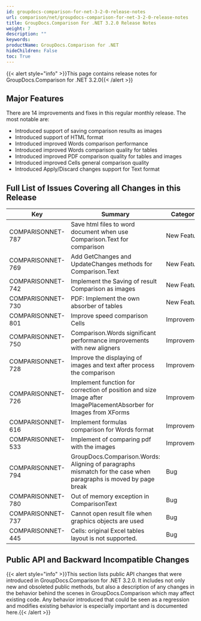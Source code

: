 ```yaml
---
id: groupdocs-comparison-for-net-3-2-0-release-notes
url: comparison/net/groupdocs-comparison-for-net-3-2-0-release-notes
title: GroupDocs.Comparison For .NET 3.2.0 Release Notes
weight: 7
description: ""
keywords:
productName: GroupDocs.Comparison for .NET
hideChildren: False
toc: True
---
```


{{< alert style="info" >}}This page contains release notes for GroupDocs.Comparison for .NET 3.2.0{{< /alert >}}

## Major Features

There are 14 improvements and fixes in this regular monthly release. The most notable are:

- Introduced support of saving comparison results as images
- Introduced support of HTML format
- Introduced improved Words comparison performance
- Introduced improved Words comparison quality for tables
- Introduced improved PDF comparison quality for tables and images
- Introduced improved Cells general comparison quality
- Introduced Apply/Discard changes support for Text format

## Full List of Issues Covering all Changes in this Release

| Key               | Summary                                                                                                          | Category    |
| ----------------- | ---------------------------------------------------------------------------------------------------------------- | ----------- |
| COMPARISONNET-787 | Save html files to word document when use Comparison.Text for comparison                                         | New Feature |
| COMPARISONNET-769 | Add GetChanges and UpdateChanges methods for Comparison.Text                                                     | New Feature |
| COMPARISONNET-742 | Implement the Saving of result Comparison as images                                                              | New Feature |
| COMPARISONNET-730 | PDF: Implement the own absorber of tables                                                                        | New Feature |
| COMPARISONNET-801 | Improve speed comparison Cells                                                                                   | Improvement |
| COMPARISONNET-750 | Comparison.Words significant performance improvements with new aligners                                          | Improvement |
| COMPARISONNET-728 | Improve the displaying of images and text after process the comparison                                           | Improvement |
| COMPARISONNET-726 | Implement function for correction of position and size Image after ImagePlacementAbsorber for Images from XForms | Improvement |
| COMPARISONNET-616 | Implement formulas comparison for Words format                                                                   | Improvement |
| COMPARISONNET-533 | Implement of comparing pdf with the images                                                                       | Improvement |
| COMPARISONNET-794 | GroupDocs.Comparison.Words: Aligning of paragraphs mismatch for the case when paragraphs is moved by page break  | Bug         |
| COMPARISONNET-780 | Out of memory exception in ComparisonText                                                                        | Bug         |
| COMPARISONNET-737 | Cannot open result file when graphics objects are used                                                           | Bug         |
| COMPARISONNET-445 | Cells: original Excel tables layout is not supported.                                                            | Bug         |

## Public API and Backward Incompatible Changes

{{< alert style="info" >}}This section lists public API changes that were introduced in GroupDocs.Comparison for .NET 3.2.0. It includes not only new and obsoleted public methods, but also a description of any changes in the behavior behind the scenes in GroupDocs.Comparison which may affect existing code. Any behavior introduced that could be seen as a regression and modifies existing behavior is especially important and is documented here.{{< /alert >}}
